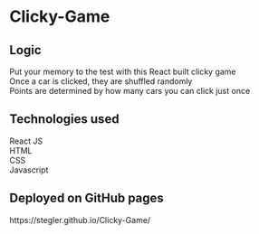 # Clicky-Game

<h2>Logic</h2>
  
Put your memory to the test with this React built clicky game<br>
Once a car is clicked, they are shuffled randomly<br>
Points are determined by how many cars you can click just once<br>

<h2>Technologies used</h2>
  
React JS<br>
HTML<br>
CSS<br>
Javascript<br>

<h2>Deployed on GitHub pages</h2>
https://stegler.github.io/Clicky-Game/
 
 
